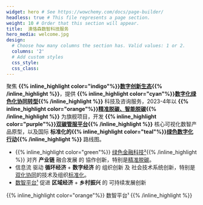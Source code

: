 ```yaml
---
widget: hero # See https://wowchemy.com/docs/page-builder/
headless: true # This file represents a page section.
weight: 10 # Order that this section will appear.
title:  澳恪森数智科技服务
hero_media: welcome.jpg
design:
  # Choose how many columns the section has. Valid values: 1 or 2.
  columns: '2'
  # Add custom styles
  css_style: 
  css_class: 
---
```


聚焦 **{{% inline_highlight color="indigo"%}}[数字创新生态](about/数字创新生态){{% /inline_highlight %}}**，提供 **{{% inline_highlight color="cyan"%}}[数字化绿色化协同转型](about/数字化绿色化协同转型){{% /inline_highlight %}}** 科技及咨询服务，2023-4年以 **{{% inline_highlight color="orange"%}}[精准脱碳、智能脱碳](about/精准脱碳){{% /inline_highlight %}}** 为旗舰项目，开发 **{{% inline_highlight color="purple"%}}[双碳管服平台](about/双碳管服平台){{% /inline_highlight %}}** 核心可视化数智产品原型，以及国际 **标准化的{{% inline_highlight color="teal"%}}[绿色数字化行动](about/绿色数字化行动){{% /inline_highlight %}}** 路线图。

<!--
<small class="text-muted">聚焦</small>
<span class="highlight-container highlight-yellow"><span class="highlight"><a href="#脚注">数智平台¹</a></span></span>
 与 
 <span class="highlight-container highlight-green"><span class="highlight"><a href="#脚注">绿色金融科技²</a></span></span>
 的 
<span class="highlight-container highlight-fushia"><span class="highlight"><a href="#脚注">设计创新³</a></span></span>

<small class="text-muted"> 提供  </small>信息咨询<small class="text-muted">  及  </small>设计<small class="text-muted"> 服务，包括如何</small>***设计*** ：

-->

* {{% inline_highlight color="green"%}} [绿色金融科技²](#脚注){{% /inline_highlight %}} 对齐  **产业链** 融合发展 的 協作创新，特别是[精准脱碳](https://oxon8.netlify.app/category/%E7%B2%BE%E5%87%86%E8%84%B1%E7%A2%B3/)。
*  <span class="highlight-container highlight-blue"><span class="highlight">信息流</span></span> 驱动  **循环经济** + **数字经济** 的 组织创新 及 社会技术系统创新，特别是[双化协同](/tag/双化协同数字化绿色化协同转型/)的技术及组织[标准化](/category/标准化/)。
*   <span class="highlight-container highlight-yellow"><span class="highlight"><a href="#脚注"> 数智平台¹</a></span></span> 促进 **区域经济** + **乡村振兴** 的 可持续发展创新

{{% inline_highlight color="orange"%}} 数智平台¹ {{% /inline_highlight %}}
